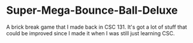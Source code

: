 # Super-Mega-Bounce-Ball-Deluxe
A brick break game that I made back in CSC 131.
It's got a lot of stuff that could be improved since I made it when I was still just learning CSC.
